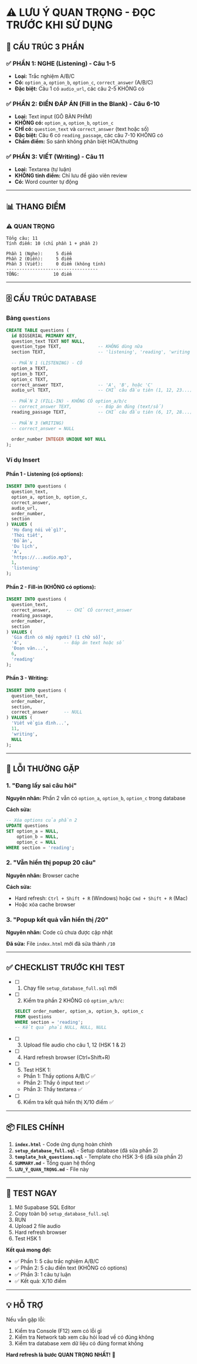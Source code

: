 # ⚠️ LƯU Ý QUAN TRỌNG - ĐỌC TRƯỚC KHI SỬ DỤNG

## 🔧 CẤU TRÚC 3 PHẦN

### ✅ PHẦN 1: NGHE (Listening) - Câu 1-5
- **Loại:** Trắc nghiệm A/B/C
- **Có:** `option_a`, `option_b`, `option_c`, `correct_answer` (A/B/C)
- **Đặc biệt:** Câu 1 có `audio_url`, các câu 2-5 KHÔNG có

### ✅ PHẦN 2: ĐIỀN ĐÁP ÁN (Fill in the Blank) - Câu 6-10
- **Loại:** Text input (GÕ BÀN PHÍM)
- **KHÔNG có:** `option_a`, `option_b`, `option_c`
- **CHỈ có:** `question_text` và `correct_answer` (text hoặc số)
- **Đặc biệt:** Câu 6 có `reading_passage`, các câu 7-10 KHÔNG có
- **Chấm điểm:** So sánh không phân biệt HOA/thường

### ✅ PHẦN 3: VIẾT (Writing) - Câu 11
- **Loại:** Textarea (tự luận)
- **KHÔNG tính điểm:** Chỉ lưu để giáo viên review
- **Có:** Word counter tự động

---

## 📊 THANG ĐIỂM

### ⚠️ QUAN TRỌNG
```
Tổng câu: 11
Tính điểm: 10 (chỉ phần 1 + phần 2)

Phần 1 (Nghe):     5 điểm
Phần 2 (Điền):     5 điểm
Phần 3 (Viết):     0 điểm (không tính)
-----------------------------------
TỔNG:             10 điểm
```

---

## 🗄️ CẤU TRÚC DATABASE

### Bảng `questions`

```sql
CREATE TABLE questions (
  id BIGSERIAL PRIMARY KEY,
  question_text TEXT NOT NULL,
  question_type TEXT,              -- KHÔNG dùng nữa
  section TEXT,                    -- 'listening', 'reading', 'writing'
  
  -- PHẦN 1 (LISTENING) - CÓ
  option_a TEXT,
  option_b TEXT,
  option_c TEXT,
  correct_answer TEXT,             -- 'A', 'B', hoặc 'C'
  audio_url TEXT,                  -- CHỈ câu đầu tiên (1, 12, 23...)
  
  -- PHẦN 2 (FILL-IN) - KHÔNG CÓ option_a/b/c
  -- correct_answer TEXT,          -- Đáp án đúng (text/số)
  reading_passage TEXT,            -- CHỈ câu đầu tiên (6, 17, 28...)
  
  -- PHẦN 3 (WRITING)
  -- correct_answer = NULL
  
  order_number INTEGER UNIQUE NOT NULL
);
```

### Ví dụ Insert

#### Phần 1 - Listening (có options):
```sql
INSERT INTO questions (
  question_text, 
  option_a, option_b, option_c, 
  correct_answer, 
  audio_url,
  order_number, 
  section
) VALUES (
  'Họ đang nói về gì?',
  'Thời tiết',
  'Đồ ăn',
  'Du lịch',
  'A',
  'https://...audio.mp3',
  1,
  'listening'
);
```

#### Phần 2 - Fill-in (KHÔNG có options):
```sql
INSERT INTO questions (
  question_text, 
  correct_answer,      -- CHỈ CÓ correct_answer
  reading_passage,
  order_number, 
  section
) VALUES (
  'Gia đình có mấy người? (1 chữ số)',
  '4',                -- Đáp án text hoặc số
  'Đoạn văn...',
  6,
  'reading'
);
```

#### Phần 3 - Writing:
```sql
INSERT INTO questions (
  question_text, 
  order_number, 
  section,
  correct_answer      -- NULL
) VALUES (
  'Viết về gia đình...',
  11,
  'writing',
  NULL
);
```

---

## 🚨 LỖI THƯỜNG GẶP

### 1. "Đang lấy sai câu hỏi"
**Nguyên nhân:** Phần 2 vẫn có `option_a`, `option_b`, `option_c` trong database

**Cách sửa:**
```sql
-- Xóa options của phần 2
UPDATE questions 
SET option_a = NULL, 
    option_b = NULL, 
    option_c = NULL
WHERE section = 'reading';
```

### 2. "Vẫn hiển thị popup 20 câu"
**Nguyên nhân:** Browser cache

**Cách sửa:**
- Hard refresh: `Ctrl + Shift + R` (Windows) hoặc `Cmd + Shift + R` (Mac)
- Hoặc xóa cache browser

### 3. "Popup kết quả vẫn hiển thị /20"
**Nguyên nhân:** Code cũ chưa được cập nhật

**Đã sửa:** File `index.html` mới đã sửa thành `/10`

---

## ✅ CHECKLIST TRƯỚC KHI TEST

- [ ] 1. Chạy file `setup_database_full.sql` mới
- [ ] 2. Kiểm tra phần 2 KHÔNG có `option_a/b/c`:
  ```sql
  SELECT order_number, option_a, option_b, option_c 
  FROM questions 
  WHERE section = 'reading';
  -- Kết quả phải NULL, NULL, NULL
  ```
- [ ] 3. Upload file audio cho câu 1, 12 (HSK 1 & 2)
- [ ] 4. Hard refresh browser (Ctrl+Shift+R)
- [ ] 5. Test HSK 1:
  - Phần 1: Thấy options A/B/C ✅
  - Phần 2: Thấy ô input text ✅
  - Phần 3: Thấy textarea ✅
- [ ] 6. Kiểm tra kết quả hiển thị X/10 điểm ✅

---

## 📦 FILES CHÍNH

1. **`index.html`** - Code ứng dụng hoàn chỉnh
2. **`setup_database_full.sql`** - Setup database (đã sửa phần 2)
3. **`template_hsk_questions.sql`** - Template cho HSK 3-6 (đã sửa phần 2)
4. **`SUMMARY.md`** - Tổng quan hệ thống
5. **`LƯU_Ý_QUAN_TRỌNG.md`** - File này

---

## 🎯 TEST NGAY

1. Mở Supabase SQL Editor
2. Copy toàn bộ `setup_database_full.sql`
3. RUN
4. Upload 2 file audio
5. Hard refresh browser
6. Test HSK 1

**Kết quả mong đợi:**
- ✅ Phần 1: 5 câu trắc nghiệm A/B/C
- ✅ Phần 2: 5 câu điền text (KHÔNG có options)
- ✅ Phần 3: 1 câu tự luận
- ✅ Kết quả: X/10 điểm

---

## 💡 HỖ TRỢ

Nếu vẫn gặp lỗi:
1. Kiểm tra Console (F12) xem có lỗi gì
2. Kiểm tra Network tab xem câu hỏi load về có đúng không
3. Kiểm tra database xem dữ liệu có đúng format không

**Hard refresh là bước QUAN TRỌNG NHẤT!** 🚀
